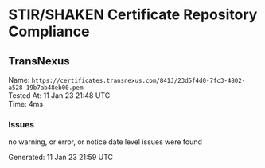 # STIR/SHAKEN Certificate Repository Compliance

## TransNexus

Name: `https://certificates.transnexus.com/841J/23d5f4d0-7fc3-4802-a528-19b7ab48eb00.pem`\
Tested At: 11 Jan 23 21:48 UTC\
Time: 4ms

### Issues

no warning, or error, or notice date level issues were found

Generated: 11 Jan 23 21:59 UTC